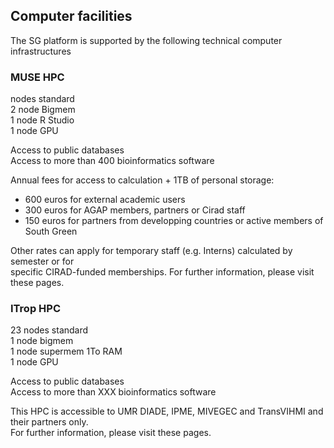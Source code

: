 ## Computer facilities

The SG platform is supported by the following technical computer infrastructures  

### MUSE HPC  

nodes standard   
2 node Bigmem  
1 node R Studio  
1 node GPU  


Access to public databases  
Access to more than 400 bioinformatics software  

Annual fees for access to calculation + 1TB of personal storage:  
- 600 euros for external academic users  
- 300 euros for AGAP members, partners or Cirad staff  
- 150 euros for partners from developping countries or active members of South Green  

Other rates can apply for temporary staff (e.g. Interns) calculated by semester or for   
specific CIRAD-funded memberships. For further information, please visit these pages.  

### ITrop HPC  

23 nodes standard  
1 node bigmem  
1 node supermem 1To RAM  
1 node GPU  

Access to public databases  
Access to more than XXX bioinformatics software  

This HPC is accessible to UMR DIADE, IPME, MIVEGEC and TransVIHMI and their partners only.   
For further information, please visit these pages.  
